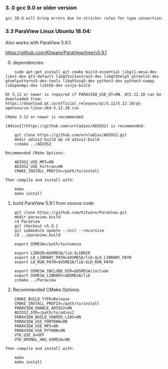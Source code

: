 ### 3. 0 gcc 9.0 or older version
    gcc 10.0 will bring errors due to stricter rules for type convertion.

### 3.3 ParaView Linux Ubuntu 18.04:
Also works with ParaView 5.9.1:

https://github.com/Kitware/ParaView/tree/v5.9.1

0) dependencies:
```
    sudo apt-get install git cmake build-essential libgl1-mesa-dev libxt-dev qt5-default libqt5x11extras5-dev libqt5help5 qttools5-dev qtxmlpatterns5-dev-tools libqt5svg5-dev python3-dev python3-numpy libopenmpi-dev libtbb-dev ninja-build
```
    Qt 5.12 or newer is required if PARAVIEW_USE_QT=ON. Qt5.12.10 can be downloaded from:
    https://download.qt.io/official_releases/qt/5.12/5.12.10/qt-opensource-linux-x64-5.12.10.run

    CMake 3.12 or newer is recommended

    [Adios2](https://github.com/ornladios/ADIOS2) is recommended:
```
    git clone https://github.com/ornladios/ADIOS2.git
    mkdir adios2-build && cd adios2-build
    ccmake ../ADIOS2
```

    Recommended CMake Options:
```
    ADIOS2_USE_MPI=ON
    ADIOS2_USE_Fortran=ON
    CMAKE_INSTALL_PREFIX=/path/to/install
```

    Then compile and install with:
```
    make
    make install
```

1) build ParaView 5.9.1 from source code:

```
    git clone https://github.com/Kitware/ParaView.git
    mkdir paraview_build
    cd ParaView
    git checkout v5.9.1
    git submodule update --init --recursive
    cd ../paraview_build

    export OSMESA=/path/to/osmesa

    export LIBDIR=$OSMESA/lib:$LIBDIR
    export LD_LIBRARY_PATH=$OSMESA/lib:$LD_LIBRARY_PATH
    export LD_RUN_PATH=$OSMESA/lib:$LD_RUN_PATH

    export OSMESA_INCLUDE_DIR=$OSMESA/include
    export OSMESA_LIBRARY=$OSMESA/lib
    ccmake ../Paraview
```

2) Recommended CMake Options:
```
    CMAKE_BUILD_TYPE=Release
    CMAKE_INSTALL_PREFIX=/path/to/install
    PARAVIEW_ENABLE_ADIOS2=ON
    ADIOS2_DIR=/path/to/adios2
    PARAVIEW_BUILD_SHARED_LIBS=ON
    PARAVIEW_USE_FORTRAN=ON
    PARAVIEW_USE_MPI=ON
    PARAVIEW_USE_PYTHON=ON
    VTK_USE_X=OFF
    VTK_OPENGL_HAS_OSMESA=ON
```

    Then compile and install with:
```
    make
    make install
```


